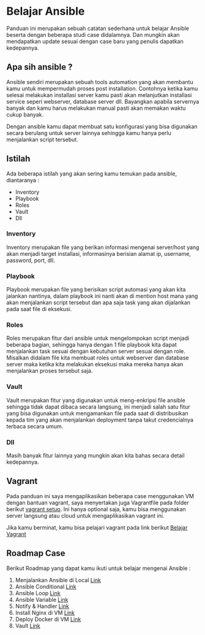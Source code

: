 # Belajar Ansible 

Panduan ini merupakan sebuah catatan sederhana untuk belajar Ansible beserta dengan beberapa studi case didalamnya. Dan mungkin akan mendapatkan update sesuai dengan case baru yang penulis dapatkan kedepannya.

## Apa sih ansible ?

Ansible sendiri merupakan sebuah tools automation yang akan membantu kamu untuk mempermudah proses post installation. Contohnya ketika kamu selesai melakukan installasi server kamu pasti akan melanjutkan installasi service seperi webserver, database server dll. Bayangkan apabila servernya banyak dan kamu harus melakukan manual pasti akan memakan waktu cukup banyak.

Dengan ansible kamu dapat membuat satu konfigurasi yang bisa digunakan secara berulang untuk server lainnya sehingga kamu hanya perlu menjalankan script tersebut.

## Istilah

Ada beberapa istilah yang akan sering kamu temukan pada ansible, diantaranya :
- Inventory
- Playbook
- Roles
- Vault
- Dll

### Inventory

Inventory merupakan file yang berikan informasi mengenai server/host yang akan menjadi target installasi, informasinya berisian alamat ip, username, password, port, dll.

### Playbook

Playbook merupakan file yang berisikan script automasi yang akan kita jalankan nantinya, dalam playbook ini nanti akan di mention host mana yang akan menjalankan script tersebut dan apa saja task yang akan dijalankan pada saat file di eksekusi.

### Roles

Roles merupakan fitur dari ansible untuk mengelompokan script menjadi beberapa bagian, sehingga hanya dengan 1 file playbook kita dapat menjalankan task sesuai dengan kebutuhan server sesuai dengan role. Misalkan didalam file kita membuat roles untuk webserver dan database server maka ketika kita melakukan eksekusi maka mereka hanya akan menjalankan proses tersebut saja.

### Vault

Vault merupakan fitur yang digunakan untuk meng-enkripsi file ansible sehingga tidak dapat dibaca secara langsung, ini menjadi salah satu fitur yang bisa digunakan untuk mengamankan file pada saat di distribusikan kepada tim yang akan menjalankan deployment tanpa takut credencialnya terbaca secara umum.

### Dll

Masih banyak fitur lainnya yang mungkin akan kita bahas secara detail kedepannya.

## Vagrant

Pada panduan ini saya mengaplikasikan beberapa case menggunakan VM dengan bantuan vagrant, saya menyertakan juga Vagrantfile pada folder berikut [vagrant setup](/tree/master/vagrant). Ini hanya optional saja, kamu bisa menggunakan server langsung atau cloud untuk mengaplikasikan vagrant ini.

Jika kamu berminat, kamu bisa pelajari vagrant pada link berikut [Belajar Vagrant](https://www.warriornux.com/mengenal-vagrant/)

## Roadmap Case

Berikut Roadmap yang dapat kamu ikuti untuk belajar mengenai Ansible :
1. Menjalankan Ansible di Local [Link](/tree/master/1-example)
2. Ansible Conditional [Link](/tree/master/2-example)
3. Ansible Loop [Link](/tree/master/3-example)
4. Ansible Variable [Link](/tree/master/4-example)
5. Notify & Handler [Link](/tree/master/5-example)
6. Install Nginx di VM [Link](/tree/master/6-example)
7. Deploy Docker di VM [Link](/tree/master/7-example)
8. Vault [Link](/tree/master/8-example)